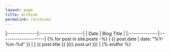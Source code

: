 ```yaml
---
layout: page
title: Archive
permalink: /archive/
---
```


|:--------------|:---------------------|
| Date          | Blog Title           |
|:--------------|:---------------------|
{% for post in site.posts -%}
  | {{ post.date | date: "%Y-%m-%d" }} | [ {{ post.title }} ]({{ post.url }}) |
{% endfor %}
